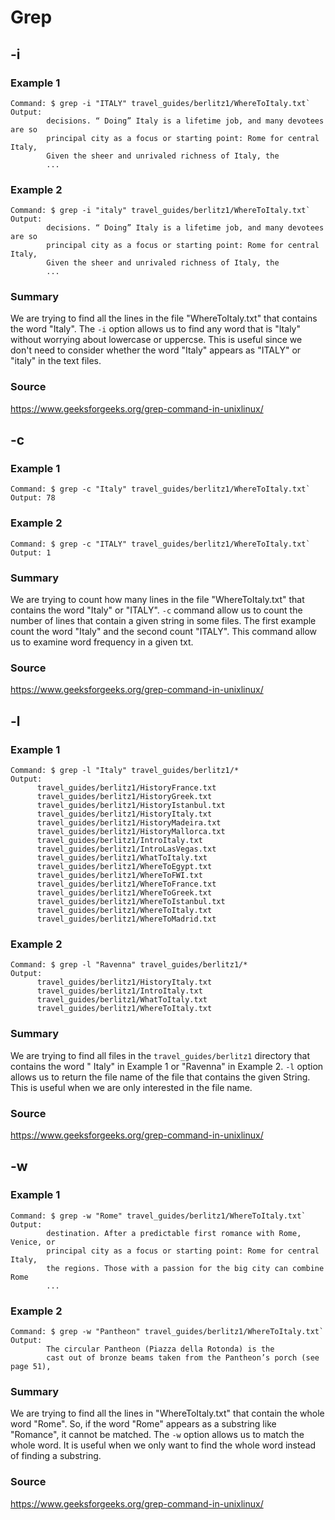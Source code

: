 # Grep

## -i

### Example 1
```
Command: $ grep -i "ITALY" travel_guides/berlitz1/WhereToItaly.txt`
Output:
        decisions. “ Doing” Italy is a lifetime job, and many devotees are so
        principal city as a focus or starting point: Rome for central Italy,
        Given the sheer and unrivaled richness of Italy, the
        ...
```
### Example 2
```
Command: $ grep -i "italy" travel_guides/berlitz1/WhereToItaly.txt`
Output:
        decisions. “ Doing” Italy is a lifetime job, and many devotees are so
        principal city as a focus or starting point: Rome for central Italy,
        Given the sheer and unrivaled richness of Italy, the
        ...
```
### Summary
We are trying to find all the lines in the file "WhereToItaly.txt" that contains the word "Italy". The `-i` option allows us to find any word that is "Italy" without worrying about lowercase or uppercse. This is useful since we don't need to consider whether the word "Italy" appears as "ITALY" or "italy" in the text files.

### Source
https://www.geeksforgeeks.org/grep-command-in-unixlinux/

## -c

### Example 1
```
Command: $ grep -c "Italy" travel_guides/berlitz1/WhereToItaly.txt`
Output: 78
```

### Example 2
```
Command: $ grep -c "ITALY" travel_guides/berlitz1/WhereToItaly.txt`
Output: 1
```

### Summary
We are trying to count how many lines in the file "WhereToItaly.txt" that contains the word "Italy" or "ITALY". `-c` command allow us to count the number of lines that contain a given string in some files. The first example count the word "Italy" and the second count "ITALY". This command allow us to examine word frequency in a given txt.

### Source
https://www.geeksforgeeks.org/grep-command-in-unixlinux/

## -l

### Example 1
```
Command: $ grep -l "Italy" travel_guides/berlitz1/*
Output:
      travel_guides/berlitz1/HistoryFrance.txt
      travel_guides/berlitz1/HistoryGreek.txt
      travel_guides/berlitz1/HistoryIstanbul.txt
      travel_guides/berlitz1/HistoryItaly.txt
      travel_guides/berlitz1/HistoryMadeira.txt
      travel_guides/berlitz1/HistoryMallorca.txt
      travel_guides/berlitz1/IntroItaly.txt
      travel_guides/berlitz1/IntroLasVegas.txt
      travel_guides/berlitz1/WhatToItaly.txt
      travel_guides/berlitz1/WhereToEgypt.txt
      travel_guides/berlitz1/WhereToFWI.txt
      travel_guides/berlitz1/WhereToFrance.txt
      travel_guides/berlitz1/WhereToGreek.txt
      travel_guides/berlitz1/WhereToIstanbul.txt
      travel_guides/berlitz1/WhereToItaly.txt
      travel_guides/berlitz1/WhereToMadrid.txt
```

### Example 2
```
Command: $ grep -l "Ravenna" travel_guides/berlitz1/*
Output:
      travel_guides/berlitz1/HistoryItaly.txt
      travel_guides/berlitz1/IntroItaly.txt
      travel_guides/berlitz1/WhatToItaly.txt
      travel_guides/berlitz1/WhereToItaly.txt
```

### Summary
We are trying to find all files in the `travel_guides/berlitz1` directory that contains the word " Italy" in Example 1 or "Ravenna" in Example 2. `-l` option allows us to return the file name of the file that contains the given String. This is useful when we are only interested in the file name.

### Source
https://www.geeksforgeeks.org/grep-command-in-unixlinux/

## -w

### Example 1
```
Command: $ grep -w "Rome" travel_guides/berlitz1/WhereToItaly.txt`
Output:
        destination. After a predictable first romance with Rome, Venice, or
        principal city as a focus or starting point: Rome for central Italy,
        the regions. Those with a passion for the big city can combine Rome
        ...
```

### Example 2
```
Command: $ grep -w "Pantheon" travel_guides/berlitz1/WhereToItaly.txt`
Output:
        The circular Pantheon (Piazza della Rotonda) is the
        cast out of bronze beams taken from the Pantheon’s porch (see page 51),
```

### Summary
We are trying to find all the lines in "WhereToItaly.txt" that contain the whole word "Rome". So, if the word "Rome" appears as a substring like "Romance", it cannot be matched. The `-w` option allows us to match the whole word. It is useful when we only want to find the whole word instead of finding a substring.

### Source
https://www.geeksforgeeks.org/grep-command-in-unixlinux/
